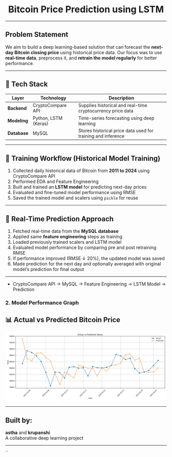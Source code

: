 <h1 align="center"> Bitcoin Price Prediction using LSTM </h1>

---

##  Problem Statement

We aim to build a deep learning-based solution that can  forecast the **next-day Bitcoin closing price** using historical price data. Our focus was to use **real-time data**, preprocess it, and **retrain the model regularly** for better performance.

---

## 🚀 Tech Stack

| Layer        | Technology         | Description |
|--------------|--------------------|-------------|
| **Backend**  | CryptoCompare API  | Supplies historical and real-time cryptocurrency price data |
| **Modeling** | Python, LSTM (Keras) | Time-series forecasting using deep learning |
| **Database** | MySQL              | Stores historical price data used for training and inference |

---

## 🧪 Training Workflow (Historical Model Training)

<ol>
  <li>Collected daily historical data of Bitcoin from <strong>2011 to 2024</strong> using CryptoCompare API</li>
  <li>Performed EDA and Feature Engineering</li>
  <li>Built and trained an <strong>LSTM model</strong> for predicting next-day prices</li>
  <li>Evaluated and fine-tuned model performance using RMSE</li>
  <li>Saved the trained model and scalers using <code>pickle</code> for reuse</li>
</ol>

---

## 🔁 Real-Time Prediction Approach

<ol>
  <li>Fetched real-time data from the <strong>MySQL database</strong></li>
  <li>Applied same <strong>feature engineering</strong> steps as training</li>
  <li>Loaded previously trained scalers and LSTM model</li>
  <li>Evaluated model performance by comparing pre and post retraining RMSE</li>
  <li>If performance improved (RMSE ↓ 20%), the updated model was saved</li>
  <li>Made prediction for the next day and optionally averaged with original model’s prediction for final output</li>
</ol>

---

- CryptoCompare API → MySQL → Feature Engineering → LSTM Model → Prediction

### 2. Model Performance Graph  
## 📊 Actual vs Predicted Bitcoin Price

![Actual vs Predicted Chart](actual_vs_predicted.png)

---

##  Built by:
**astha** and **krupanshi**   
A collaborative deep learning project

---

``
